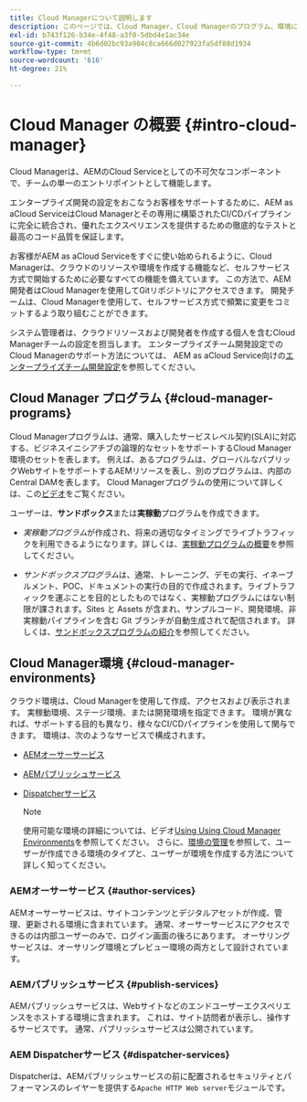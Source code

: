 ```yaml
---
title: Cloud Managerについて説明します
description: このページでは、Cloud Manager、Cloud Managerのプログラム、環境について説明します。
exl-id: b743f126-b34e-4f48-a3f0-5dbd4e1ac34e
source-git-commit: 4b6d02bc93a904c8ca666d027923fa5df88d1934
workflow-type: tm+mt
source-wordcount: '616'
ht-degree: 21%

---
```


# Cloud Manager の概要 {#intro-cloud-manager}

Cloud Managerは、AEMのCloud Serviceとしての不可欠なコンポーネントで、チームの単一のエントリポイントとして機能します。

エンタープライズ開発の設定をおこなうお客様をサポートするために、AEM as aCloud ServiceはCloud Managerとその専用に構築されたCI/CDパイプラインに完全に統合され、優れたエクスペリエンスを提供するための徹底的なテストと最高のコード品質を保証します。

お客様がAEM as aCloud Serviceをすぐに使い始められるように、Cloud Managerは、クラウドのリソースや環境を作成する機能など、セルフサービス方式で開始するために必要なすべての機能を備えています。 この方法で、AEM開発者はCloud Managerを使用してGitリポジトリにアクセスできます。 開発チームは、Cloud Managerを使用して、セルフサービス方式で頻繁に変更をコミットするよう取り組むことができます。

システム管理者は、クラウドリソースおよび開発者を作成する個人を含むCloud Managerチームの設定を担当します。 エンタープライズチーム開発設定でのCloud Managerのサポート方法については、 AEM as aCloud Service向けの[エンタープライズチーム開発設定](/help/implementing/cloud-manager/enterprise-team-dev-setup.md)を参照してください。

## Cloud Manager プログラム {#cloud-manager-programs}

Cloud Managerプログラムは、通常、購入したサービスレベル契約(SLA)に対応する、ビジネスイニシアチブの論理的なセットをサポートするCloud Manager環境のセットを表します。 例えば、あるプログラムは、グローバルなパブリックWebサイトをサポートするAEMリソースを表し、別のプログラムは、内部のCentral DAMを表します。 Cloud Managerプログラムの使用について詳しくは、この[ビデオ](https://experienceleague.adobe.com/docs/experience-manager-learn/cloud-service/cloud-manager/programs.html?lang=en)をご覧ください。

ユーザーは、**サンドボックス**&#x200B;または&#x200B;**実稼動**&#x200B;プログラムを作成できます。

* *実稼動プログラム*&#x200B;が作成され、将来の適切なタイミングでライブトラフィックを利用できるようになります。詳しくは、[実稼動プログラムの概要](https://experienceleague.adobe.com/docs/experience-manager-cloud-service/implementing/using-cloud-manager/production-programs/introduction-production-programs.html?lang=en)を参照してください。

* *サンドボックスプログラム*は、通常、トレーニング、デモの実行、イネーブルメント、POC、ドキュメントの実行の目的で作成されます。ライブトラフィックを運ぶことを目的としたものではなく、実稼動プログラムにはない制限が課されます。Sites と Assets が含まれ、サンプルコード、開発環境、非実稼動パイプラインを含む Git ブランチが自動生成されて配信されます。
詳しくは、[サンドボックスプログラムの紹介](https://experienceleague.adobe.com/docs/experience-manager-cloud-service/implementing/using-cloud-manager/sandbox-programs/introduction-sandbox-programs.html?lang=en)を参照してください。

## Cloud Manager環境 {#cloud-manager-environments}

クラウド環境は、Cloud Managerを使用して作成、アクセスおよび表示されます。 実稼動環境、ステージ環境、または開発環境を指定できます。 環境が異なれば、サポートする目的も異なり、様々なCI/CDパイプラインを使用して関与できます。 環境は、次のようなサービスで構成されます。

* [AEMオーサーサービス](#author-services)
* [AEMパブリッシュサービス](#publish-services)
* [Dispatcherサービス](#dispatcher-services)

   >[!NOTE]
   > 使用可能な環境の詳細については、ビデオ[Using Using Cloud Manager Environments](https://experienceleague.adobe.com/docs/experience-manager-learn/cloud-service/cloud-manager/environments.html?lang=ja#cloud-manager)を参照してください。 さらに、[環境の管理](https://experienceleague.adobe.com/docs/experience-manager-cloud-service/implementing/using-cloud-manager/manage-environments.html?lang=ja)を参照して、ユーザーが作成できる環境のタイプと、ユーザーが環境を作成する方法について詳しく知ってください。

### AEMオーサーサービス {#author-services}

AEMオーサーサービスは、サイトコンテンツとデジタルアセットが作成、管理、更新される環境に含まれています。 通常、オーサーサービスにアクセスできるのは内部ユーザーのみで、ログイン画面の後ろにあります。 オーサリングサービスは、オーサリング環境とプレビュー環境の両方として設計されています。

### AEMパブリッシュサービス {#publish-services}

AEMパブリッシュサービスは、Webサイトなどのエンドユーザーエクスペリエンスをホストする環境に含まれます。 これは、サイト訪問者が表示し、操作するサービスです。 通常、パブリッシュサービスは公開されています。

### AEM Dispatcherサービス {#dispatcher-services}

Dispatcherは、AEMパブリッシュサービスの前に配置されるセキュリティとパフォーマンスのレイヤーを提供する`Apache HTTP Web server`モジュールです。
